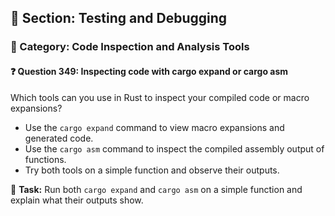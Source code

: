 ## 📘 Section: Testing and Debugging
### 🔹 Category: Code Inspection and Analysis Tools
#### ❓ Question 349: Inspecting code with cargo expand or cargo asm

Which tools can you use in Rust to inspect your compiled code or macro expansions?

- Use the `cargo expand` command to view macro expansions and generated code.
- Use the `cargo asm` command to inspect the compiled assembly output of functions.
- Try both tools on a simple function and observe their outputs.

🔧 **Task:** Run both `cargo expand` and `cargo asm` on a simple function and explain what their outputs show.
